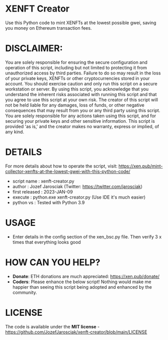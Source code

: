 # XENFT Creator
Use this Python code to mint XENFTs at the lowest possible gwei, saving you money on Ethereum transaction fees.

# DISCLAIMER:
You are solely responsible for ensuring the secure configuration and operation of this script, including but not limited to protecting it from unauthorized access by third parties. Failure to do so may result in the loss of your private keys, XENFTs or other cryptocurrencies stored in your account. You should exercise caution and only run this script on a secure workstation or server.
By using this script, you acknowledge that you understand the inherent risks associated with running this script and that you agree to use this script at your own risk.
The creator of this script will not be held liable for any damages, loss of funds, or other negative consequences that may result from you or any third party using this script.
You are solely responsible for any actions taken using this script, and for securing your private keys and other sensitive information.
This script is provided 'as is,' and the creator makes no warranty, express or implied, of any kind.

# DETAILS
For more details about how to operate the script, visit: https://xen.pub/mint-collector-xenfts-at-the-lowest-gwei-with-this-python-code/

- script name    : xenft-creator.py
- author         : Jozef Jarosciak (Twitter: https://twitter.com/jarosciak)
- first released : 2023-JAN-09
- execute        : python.exe xenft-creator.py (Use IDE it's much easier)
- python vs      : Tested with Python 3.9

# USAGE
- Enter details in the config section of the xen_bsc.py file. Then verify 3 x times that everything looks good

# HOW CAN YOU HELP?
- **Donate**: ETH donations are much appreciated: https://xen.pub/donate/
- **Coders**: Please enhance the below script! Nothing would make me happier than seeing this script being adopted and enhanced by the community.

# LICENSE
The code is available under the **MIT license** - https://github.com/JozefJarosciak/xenft-creator/blob/main/LICENSE